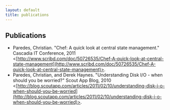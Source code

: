 ```yaml
---
layout: default
title: publications
---
```


Publications
------------

* Paredes, Christian. "Chef: A quick look at central state management." Cascadia IT Conference, 2011 <[http://www.scribd.com/doc/50726535/Chef-A-quick-look-at-central-state-management](http://www.scribd.com/doc/50726535/Chef-A-quick-look-at-central-state-management)>.
* Paredes, Christian, and Derek Haynes. "Understanding Disk I/O - when should you be worried?" Scout App Blog, 2010 <[http://blog.scoutapp.com/articles/2011/02/10/understanding-disk-i-o-when-should-you-be-worried](http://blog.scoutapp.com/articles/2011/02/10/understanding-disk-i-o-when-should-you-be-worried)>.
